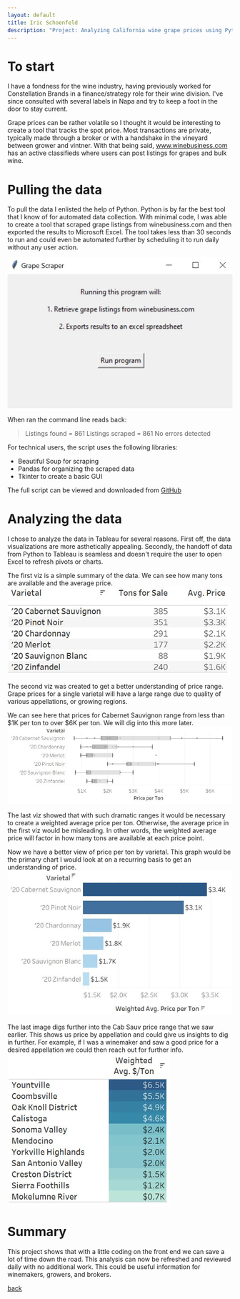 ```yaml
---
layout: default
title: Iric Schoenfeld
description: "Project: Analyzing California wine grape prices using Python and Tableau"
---
```


# To start

I have a fondness for the wine industry, having previously worked for Constellation Brands in a finance/strategy role for their wine division. I've since consulted with several labels in Napa and try to keep a foot in the door to stay current.

Grape prices can be rather volatile so I thought it would be interesting to create a tool that tracks the spot price. Most transactions are private, typically made through a broker or with a handshake in the vineyard between grower and vintner. With that being said, www.winebusiness.com has an active classifieds where users can post listings for grapes and bulk wine.

# Pulling the data

To pull the data I enlisted the help of Python. Python is by far the best tool that I know of for automated data collection. With minimal code, I was able to create a tool that scraped grape listings from winebusiness.com and then exported the results to Microsoft Excel. The tool takes less than 30 seconds to run and could even be automated further by scheduling it to run daily without any user action.

<img src="/images/gui.JPG">

When ran the command line reads back:
>Listings found = 861
>Listings scraped = 861
>No errors detected

For technical users, the script uses the following libraries:
*   Beautiful Soup for scraping
*   Pandas for organizing the scraped data
*   Tkinter to create a basic GUI

The full script can be viewed and downloaded from <a href="https://github.com/iricjs/grapes">GitHub</a>

# Analyzing the data

I chose to analyze the data in Tableau for several reasons. First off, the data visualizations are more asthetically appealing. Secondly, the handoff of data from Python to Tableau is seamless and doesn't require the user to open Excel to refresh pivots or charts.

The first viz is a simple summary of the data. We can see how many tons are available and the average price.
<img src="/images/Tableau1.JPG">

The second viz was created to get a better understanding of price range. Grape prices for a single varietal will have a large range due to quality of various appellations, or growing regions.

We can see here that prices for Cabernet Sauvignon range from less than $1K per ton to over $6K per ton. We will dig into this more later.
<img src="/images/Tableau2.JPG">

The last viz showed that with such dramatic ranges it would be necessary to create a weighted average price per ton. Otherwise, the average price in the first viz would be misleading. In other words, the weighted average price will factor in how many tons are available at each price point.

Now we have a better view of price per ton by varietal. This graph would be the primary chart I would look at on a recurring basis to get an understanding of price.
<img src="/images/Tableau3.JPG">

The last image digs further into the Cab Sauv price range that we saw earlier. This shows us price by appellation and could give us insights to dig in further. For example, if I was a winemaker and saw a good price for a desired appellation we could then reach out for further info.
<img src="/images/Tableau4.JPG">

# Summary

This project shows that with a little coding on the front end we can save a lot of time down the road. This analysis can now be refreshed and reviewed daily with no additional work. This could be useful information for winemakers, growers, and brokers.

[back](./)
